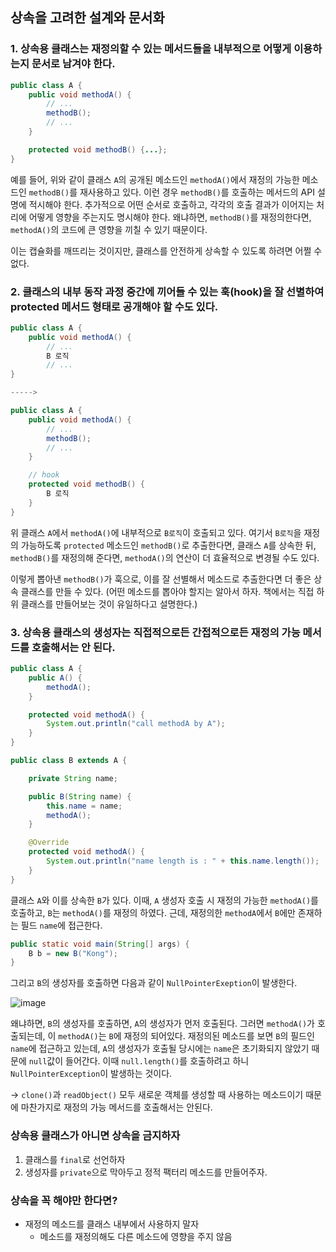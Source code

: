 ## 상속을 고려한 설계와 문서화

### 1. 상********************************************************************************************************************************************************************************************************************************************************속용 클래스는 재정의할 수 있는 메서드들을 내부적으로 어떻게 이용하는지 문서로 남겨야 한다.********************************************************************************************************************************************************************************************************************************************************

```java
public class A {
	public void methodA() {
		// ...
		methodB();
		// ...
	}

	protected void methodB() {...};
}
```

예를 들어, 위와 같이 클래스 `A`의 공개된 메소드인 `methodA()`에서 재정의 가능한 메소드인 `methodB()`를 재사용하고 있다. 이런 경우 `methodB()`를 호출하는 메서드의 API 설명에 적시해야 한다. 추가적으로 어떤 순서로 호출하고, 각각의 호출 결과가 이어지는 처리에 어떻게 영향을 주는지도 명시해야 한다. 왜냐하면, `methodB()`를 재정의한다면, `methodA()`의 코드에 큰 영향을 끼칠 수 있기 때문이다. 

이는 캡슐화를 깨뜨리는 것이지만, 클래스를 안전하게 상속할 수 있도록 하려면 어쩔 수 없다.

### 2. 클래스의 내부 동작 과정 중간에 끼어들 수 있는 훅(hook)을 잘 선별하여 protected 메서드 형태로 공개해야 할 수도 있다.

```java
public class A {
	public void methodA() {
		// ...
		B 로직 
		// ...
}

-----> 

public class A {
	public void methodA() {
		// ...
		methodB();
		// ...
	}

	// hook
	protected void methodB() { 
		B 로직 
	}
}
```

위 클래스 `A`에서 `methodA()`에 내부적으로 `B로직`이 호출되고 있다. 여기서 `B로직`을 재정의 가능하도록 `protected` 메소드인 `methodB()`로 추출한다면, 클래스 `A`를 상속한 뒤, `methodB()`를 재정의해 준다면, `methodA()`의 연산이 더 효율적으로 변경될 수도 있다. 

이렇게 뽑아낸 `methodB()`가 훅으로, 이를 잘 선별해서 메소드로 추출한다면 더 좋은 상속 클래스를 만들 수 있다. (어떤 메소드를 뽑아야 할지는 알아서 하자. 책에서는 직접 하위 클래스를 만들어보는 것이 유일하다고 설명한다.)

### 3. 상속용 클래스의 생성자는 직접적으로든 간접적으로든 재정의 가능 메서드를 호출해서는 안 된다.

```java
public class A {
    public A() {
        methodA();
    }

    protected void methodA() {
        System.out.println("call methodA by A");
    }
}

public class B extends A {

    private String name;

    public B(String name) {
        this.name = name;
        methodA();
    }

    @Override
    protected void methodA() {
        System.out.println("name length is : " + this.name.length());
    }
}
```

클래스 `A`와 이를 상속한 `B`가 있다. 이때, `A` 생성자 호출 시 재정의 가능한 `methodA()`를 호출하고, `B`는 `methodA()`를 재정의 하였다. 근데, 재정의한 `methodA`에서 `B`에만 존재하는 필드 `name`에 접근한다.

```java
public static void main(String[] args) {
    B b = new B("Kong");
}
```

그리고 `B`의 생성자를 호출하면 다음과 같이 `NullPointerExeption`이 발생한다.

![image](https://github.com/4k-study/book-effective-java/assets/68289543/25d00843-e63f-4011-aee0-315fad8f7bff)

왜냐하면, `B`의 생성자를 호출하면, `A`의 생성자가 먼저 호출된다. 그러면 `methodA()`가 호출되는데, 이 `methodA()`는 `B`에 재정의 되어있다. 재정의된 메소드를 보면 `B`의 필드인 `name`에 접근하고 있는데, `A`의 생성자가 호출될 당시에는 `name`은 초기화되지 않았기 때문에 `null`값이 들어간다. 이때 `null.length()`를 호출하려고 하니 `NullPointerException`이 발생하는 것이다. 

→ `clone()`과 `readObject()` 모두 새로운 객체를 생성할 때 사용하는 메소드이기 때문에 마찬가지로 재정의 가능 메서드를 호출해서는 안된다.

### 상속용 클래스가 아니면 상속을 금지하자

1. 클래스를 `final`로 선언하자
2. 생성자를 `private`으로 막아두고 정적 팩터리 메소드를 만들어주자.

### 상속을 꼭 해야만 한다면?

- 재정의 메소드를 클래스 내부에서 사용하지 말자
    - 메소드를 재정의해도 다른 메소드에 영향을 주지 않음
